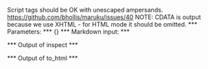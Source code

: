 Script tags should be OK with unescaped ampersands. https://github.com/bhollis/maruku/issues/40
NOTE: CDATA is output because we use XHTML - for HTML mode it should be omitted.
*** Parameters: ***
{}
*** Markdown input: ***
<script>
  var x = true && true;
</script>

<script>foo && bar</script>

<script><![CDATA[
  var x = true && true;
]]></script>

<script><![CDATA[foo && bar]]></script>

<script>
<![CDATA[
  var x = true && true;
]]>
</script>
*** Output of inspect ***

*** Output of to_html ***
<script><![CDATA[
  var x = true && true;
]]></script>

<script><![CDATA[foo && bar]]></script>

<script><![CDATA[
  var x = true && true;
]]></script>

<script><![CDATA[foo && bar]]></script>

<script><![CDATA[
  var x = true && true;
]]></script>
